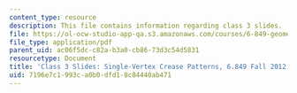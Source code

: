 ```yaml
---
content_type: resource
description: This file contains information regarding class 3 slides.
file: https://ol-ocw-studio-app-qa.s3.amazonaws.com/courses/6-849-geometric-folding-algorithms-linkages-origami-polyhedra-fall-2012/7196e7c1993ca0b0dfd18c84440ab471_MIT6_849F12_slidesC03.pdf
file_type: application/pdf
parent_uid: ac06f5dc-c82a-b3a0-cb86-73d3c54d5831
resourcetype: Document
title: 'Class 3 Slides: Single-Vertex Crease Patterns, 6.849 Fall 2012'
uid: 7196e7c1-993c-a0b0-dfd1-8c84440ab471
---
```

